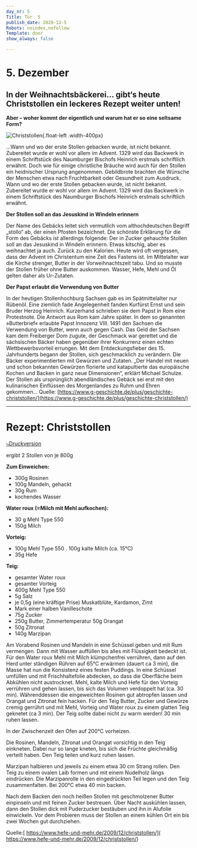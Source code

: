 ```yaml
---
day_nr: 5
Title: Tür  5
publish_date: 2020-12-5
Robots: noindex,nofollow
Template: door
show_always: false

---
```



# 5. Dezember

## In der Weihnachtsbäckerei… gibt‘s heute Christstollen  ein leckeres Rezept weiter unten!

**Aber – woher kommt der eigentlich und warum hat er so eine seltsame Form?**

![Christstollen](%assets_url%/pics/05/Christstollen2.jpg){.float-left .width-400px}

...Wann und wo der erste Stollen gebacken wurde, ist nicht bekannt. Zubereitet wurde er wohl vor allem im Advent. 1329 wird das Backwerk in einem Schriftstück des Naumburger Bischofs Heinrich erstmals schriftlich erwähnt.
Doch wie für einige christliche Bräuche wird auch für den Stollen ein heidnischer Ursprung angenommen. Gebildbrote brachten die Wünsche der Menschen etwa nach Fruchtbarkeit oder Gesundheit zum Ausdruck. Wann und wo der erste Stollen gebacken wurde, ist nicht bekannt. Zubereitet wurde er wohl vor allem im Advent. 1329 wird das Backwerk in einem Schriftstück des Naumburger Bischofs Heinrich erstmals schriftlich erwähnt.

**Der Stollen soll an das Jesuskind in Windeln erinnern**

Der Name des Gebäcks leitet sich vermutlich vom althochdeutschen Begriff „stollo“ ab, der einen Pfosten bezeichnet. Die schönste Erklärung für die Form des Gebäcks ist allerdings folgende: Der in Zucker gehauchte Stollen soll an das Jesuskind in Windeln erinnern. Etwas kitschig, aber es weihnachtet ja auch.
Zurück zu den Kalorien. Heute wird oft vergessen, dass der Advent im Christentum eine Zeit des Fastens ist. Im Mittelalter war die Kirche strenger, Butter in der Vorweihnachtszeit tabu. Und so musste der Stollen früher ohne Butter auskommen. Wasser, Hefe, Mehl und Öl gelten daher als Ur-Zutaten.

**Der Papst erlaubt die Verwendung von Butter**

In der heutigen Stollenhochburg Sachsen gab es im Spätmittelalter nur Rübenöl. Eine ziemlich fade Angelegenheit fanden Kurfürst Ernst und sein Bruder Herzog Heinrich. Kurzerhand schrieben sie dem Papst in Rom eine Protestnote. Die Antwort aus Rom kam Jahre später. In dem so genannten »Butterbrief« erlaubte Papst Innozenz VIII. 1491 den Sachsen die Verwendung von Butter, wenn auch gegen Cash. Das Geld der Sachsen kam dem Freiberger Dom zugute, der Geschmack war gerettet und die sächsischen Bäcker haben gegenüber ihrer Konkurrenz einen echten Wettbewerbsvorteil errungen.
Mit dem Entdeckungsfieber des 15. Jahrhunderts begann der Stollen, sich geschmacklich zu verändern. Die Bäcker experimentierten mit Gewürzen und Zutaten. „Der Handel mit neuen und schon bekannten Gewürzen florierte und katapultierte das europäische Kochen und Backen in ganz neue Dimensionen“, erklärt Michael Schulze. Der Stollen als ursprünglich abendländisches Gebäck sei erst mit den kulinarischen Einflüssen des Morgenlandes zu Ruhm und Ehren gekommen... 
Quelle: [https://www.g-geschichte.de/plus/geschichte-christstollen/](https://www.g-geschichte.de/plus/geschichte-christstollen/)

---

# Rezept: Christstollen
[⤷Druckversion](%assets_url%/other/05/christstollen_rezept.pdf)

ergibt 2 Stollen von je 800g

**Zum Einweichen:**

- 300g Rosinen 
- 100g Mandeln, gehackt 
- 30g Rum 
- kochendes Wasser 

**Water roux (=Milch mit Mehl aufkochen):**

- 30 g Mehl Type 550 
- 150g Milch 

**Vorteig:**

- 100g Mehl Type 550 
. 100g kalte Milch (ca. 15°C) 
- 35g Hefe 

**Teig:**
- gesamter Water roux 
- gesamter Vorteig 
- 400g Mehl Type 550 
-  5g Salz 
- je 0,5g (eine kräftige Prise) Muskatblüte, Kardamon, Zimt 
- Mark einer halben Vanilleschote 
- 75g Zucker 
- 250g Butter, Zimmertemperatur 50g Orangat 
- 50g Zitronat 
- 140g Marzipan 

Am Vorabend Rosinen und Mandeln in eine Schüssel geben und mit Rum vermengen. Dann mit Wasser auffüllen bis alles mit Flüssigkeit bedeckt ist.
Für den Water roux Mehl mit Milch klümpchenfrei verrühren, dann auf den Herd unter ständigen Rühren auf 65°C erwärmen (dauert ca 3 min), die Masse hat nun die Konsistenz eines festen Puddings. In eine Schüssel umfüllen und mit Frischhaltefolie abdecken, so dass die Oberfläche beim Abkühlen nicht austrocknet.
Mehl, kalte Milch und Hefe für den Vorteig verrühren und gehen lassen, bis sich das Volumen verdoppelt hat (ca. 30 min). Währenddessen die eingeweichten Rosinen gut abtropfen lassen und Orangat und Zitronat fein hacken.
Für den Teig Butter, Zucker und Gewürze cremig gerrührt und mit Mehl, Vorteig und Water roux zu einem glatten Teig geknetet (ca 3 min). Der Teig sollte dabei nicht zu warm werden!
30 min ruhen lassen.

In der Zwischenzeit den Ofen auf 200°C vorheizen.

Die Rosinen, Mandeln, Zitronat und Orangat vorsichtig in den Teig einkneten. Dabei nur so lange kneten, bis sich die Früchte gleichmäßig verteilt haben.
Den Teig teilen und kurz ruhen lassen.

Marzipan halbieren und jeweils zu einem etwa 30 cm Strang rollen. Den Teig zu einem ovalen Laib formen und mit einem Nudelholz längs eindrücken. Die Marzipanrolle in den eingedrückten Teil legen und den Teig zusammenfalten.
Bei 200°C etwa 40 min backen.

Nach dem Backen den noch heißen Stollen mit geschmolzener Butter einpinseln und mit feinen Zucker bestreuen. Über Nacht auskühlen lassen, dann den Stollen dick mit Puderzucker bestäuben und ihn in Alufolie einwickeln. Vor dem Probieren muss der Stollen an einem kühlen Ort ein bis zwei Wochen gut durchziehen.

Quelle:[ https://www.hefe-und-mehr.de/2009/12/christstollen/]( https://www.hefe-und-mehr.de/2009/12/christstollen/)
